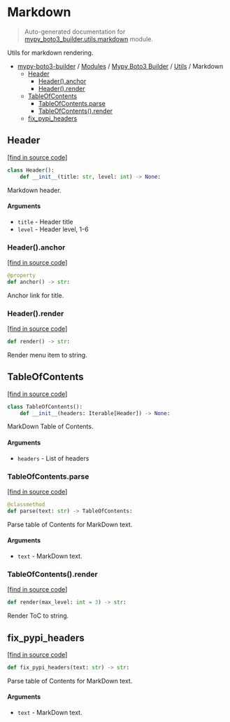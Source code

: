 # Markdown

> Auto-generated documentation for [mypy_boto3_builder.utils.markdown](https://github.com/vemel/mypy_boto3_builder/blob/main/mypy_boto3_builder/utils/markdown.py) module.

Utils for markdown rendering.

- [mypy-boto3-builder](../../README.md#mypy_boto3_builder) / [Modules](../../MODULES.md#mypy-boto3-builder-modules) / [Mypy Boto3 Builder](../index.md#mypy-boto3-builder) / [Utils](index.md#utils) / Markdown
    - [Header](#header)
        - [Header().anchor](#headeranchor)
        - [Header().render](#headerrender)
    - [TableOfContents](#tableofcontents)
        - [TableOfContents.parse](#tableofcontentsparse)
        - [TableOfContents().render](#tableofcontentsrender)
    - [fix_pypi_headers](#fix_pypi_headers)

## Header

[[find in source code]](https://github.com/vemel/mypy_boto3_builder/blob/main/mypy_boto3_builder/utils/markdown.py#L11)

```python
class Header():
    def __init__(title: str, level: int) -> None:
```

Markdown header.

#### Arguments

- `title` - Header title
- `level` - Header level, 1-6

### Header().anchor

[[find in source code]](https://github.com/vemel/mypy_boto3_builder/blob/main/mypy_boto3_builder/utils/markdown.py#L24)

```python
@property
def anchor() -> str:
```

Anchor link for title.

### Header().render

[[find in source code]](https://github.com/vemel/mypy_boto3_builder/blob/main/mypy_boto3_builder/utils/markdown.py#L31)

```python
def render() -> str:
```

Render menu item to string.

## TableOfContents

[[find in source code]](https://github.com/vemel/mypy_boto3_builder/blob/main/mypy_boto3_builder/utils/markdown.py#L39)

```python
class TableOfContents():
    def __init__(headers: Iterable[Header]) -> None:
```

MarkDown Table of Contents.

#### Arguments

- `headers` - List of headers

### TableOfContents.parse

[[find in source code]](https://github.com/vemel/mypy_boto3_builder/blob/main/mypy_boto3_builder/utils/markdown.py#L50)

```python
@classmethod
def parse(text: str) -> TableOfContents:
```

Parse table of Contents for MarkDown text.

#### Arguments

- `text` - MarkDown text.

### TableOfContents().render

[[find in source code]](https://github.com/vemel/mypy_boto3_builder/blob/main/mypy_boto3_builder/utils/markdown.py#L73)

```python
def render(max_level: int = 3) -> str:
```

Render ToC to string.

## fix_pypi_headers

[[find in source code]](https://github.com/vemel/mypy_boto3_builder/blob/main/mypy_boto3_builder/utils/markdown.py#L85)

```python
def fix_pypi_headers(text: str) -> str:
```

Parse table of Contents for MarkDown text.

#### Arguments

- `text` - MarkDown text.
